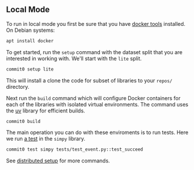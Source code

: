 ## Local Mode

To run in local mode you first be sure that you have [docker tools](https://docs.docker.com/desktop/install/mac-install/)
installed. On Debian systems:

```bash
apt install docker
```

To get started, run the `setup` command with the dataset
split that you are interested in working with.
We'll start with the `lite` split.


```bash
commit0 setup lite
```

This will install a clone the code for subset of libraries to your `repos/` directory.

Next run the `build` command which will configure Docker containers for
each of the libraries with isolated virtual environments. The command uses the
[uv](https://github.com/astral-sh/uv) library for efficient builds.

```bash
commit0 build
```

The main operation you can do with these enviroments is to run tests.
Here we run [a test](https://github.com/commit-0/simpy/blob/master/tests/test_event.py#L11) in the `simpy` library.

```bash
commit0 test simpy tests/test_event.py::test_succeed
```

See [distributed setup](/setupdist) for more commands.
